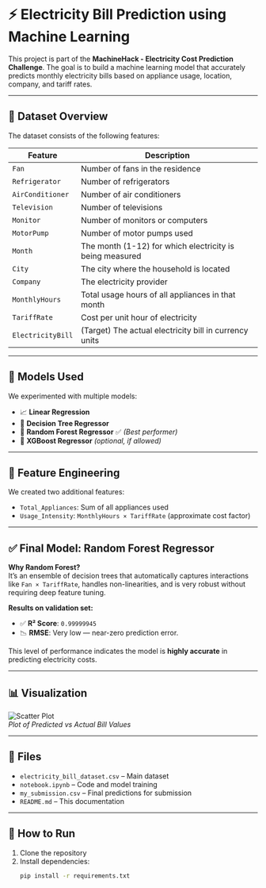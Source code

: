# ⚡ Electricity Bill Prediction using Machine Learning

This project is part of the **MachineHack - Electricity Cost Prediction Challenge**. The goal is to build a machine learning model that accurately predicts monthly electricity bills based on appliance usage, location, company, and tariff rates.

---

## 📁 Dataset Overview

The dataset consists of the following features:

| Feature          | Description |
|------------------|-------------|
| `Fan`            | Number of fans in the residence |
| `Refrigerator`   | Number of refrigerators |
| `AirConditioner` | Number of air conditioners |
| `Television`     | Number of televisions |
| `Monitor`        | Number of monitors or computers |
| `MotorPump`      | Number of motor pumps used |
| `Month`          | The month (1-12) for which electricity is being measured |
| `City`           | The city where the household is located |
| `Company`        | The electricity provider |
| `MonthlyHours`   | Total usage hours of all appliances in that month |
| `TariffRate`     | Cost per unit hour of electricity |
| `ElectricityBill`| (Target) The actual electricity bill in currency units |

---

## 🧠 Models Used

We experimented with multiple models:

- 📈 **Linear Regression**
- 🌳 **Decision Tree Regressor**
- 🌲 **Random Forest Regressor** ✅ *(Best performer)*
- 🚀 **XGBoost Regressor** *(optional, if allowed)*

---

## 🔬 Feature Engineering

We created two additional features:

- `Total_Appliances`: Sum of all appliances used  
- `Usage_Intensity`: `MonthlyHours × TariffRate` (approximate cost factor)

---

## ✅ Final Model: Random Forest Regressor

**Why Random Forest?**  
It’s an ensemble of decision trees that automatically captures interactions like `Fan × TariffRate`, handles non-linearities, and is very robust without requiring deep feature tuning.

**Results on validation set:**

- ✅ **R² Score**: `0.99999945`
- 📉 **RMSE**: Very low — near-zero prediction error.

This level of performance indicates the model is **highly accurate** in predicting electricity costs.

---

## 📊 Visualization

![Scatter Plot](assets/scatter_plot.png)  
*Plot of Predicted vs Actual Bill Values*

---

## 📂 Files

- `electricity_bill_dataset.csv` – Main dataset
- `notebook.ipynb` – Code and model training
- `my_submission.csv` – Final predictions for submission
- `README.md` – This documentation

---

## 🚀 How to Run

1. Clone the repository  
2. Install dependencies:  
   ```bash
   pip install -r requirements.txt
